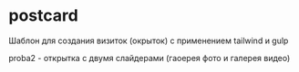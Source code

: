 # postcard

Шаблон для создания визиток (окрыток) с применением tailwind и gulp

proba2 - открытка с двумя слайдерами (гаоерея фото и галерея видео)

